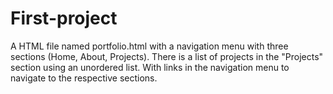 # First-project
A HTML file named portfolio.html with a navigation menu with three sections (Home, About, Projects). There is a list of projects in the "Projects" section using an unordered list. With links in the navigation menu to navigate to the respective sections. 
